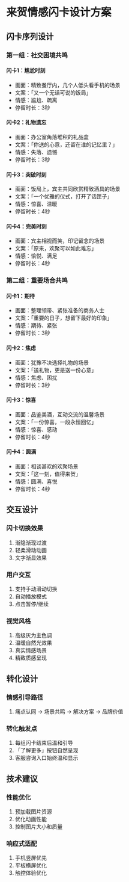 # 来贺情感闪卡设计方案

## 闪卡序列设计

### 第一组：社交困境共鸣

#### 闪卡1：尴尬时刻
- 画面：精致餐厅内，几个人低头看手机的场景
- 文案：「又一个无话可说的饭局」
- 情感：尴尬、疏离
- 停留时长：3秒

#### 闪卡2：礼物遗忘
- 画面：办公室角落堆积的礼品盒
- 文案：「你送的心意，还留在谁的记忆里？」
- 情感：失落、遗憾
- 停留时长：3秒

#### 闪卡3：突破时刻
- 画面：饭局上，宾主共同欣赏精致酒具的场景
- 文案：「一个优雅的仪式，打开了话匣子」
- 情感：惊喜、温暖
- 停留时长：4秒

#### 闪卡4：完美时刻
- 画面：宾主相视而笑，印记留念的场景
- 文案：「原来，欢聚可以如此难忘」
- 情感：愉悦、满足
- 停留时长：4秒

### 第二组：重要场合共鸣

#### 闪卡1：期待
- 画面：整理领带、紧张准备的商务人士
- 文案：「重要的日子，想留下最好的印象」
- 情感：期待、紧张
- 停留时长：3秒

#### 闪卡2：焦虑
- 画面：犹豫不决选择礼物的场景
- 文案：「送礼物，更是送一份心意」
- 情感：焦虑、困扰
- 停留时长：3秒

#### 闪卡3：惊喜
- 画面：品鉴美酒，互动交流的温馨场景
- 文案：「一份惊喜，一段永恒回忆」
- 情感：惊喜、感动
- 停留时长：4秒

#### 闪卡4：圆满
- 画面：相谈甚欢的欢聚场景
- 文案：「这一刻，值得来贺」
- 情感：圆满、喜悦
- 停留时长：4秒

## 交互设计

### 闪卡切换效果
1. 渐隐渐现过渡
2. 轻柔滑动动画
3. 文字渐显效果

### 用户交互
1. 支持手动滑动切换
2. 自动播放模式
3. 点击暂停/继续

### 视觉风格
1. 高级灰为主色调
2. 温暖自然光效果
3. 真实情感场景
4. 精致质感呈现

## 转化设计

### 情感引导路径
1. 痛点认同 → 场景共鸣 → 解决方案 → 品牌价值

### 转化触发点
1. 每组闪卡结束后温和引导
2. 「了解更多」按钮自然呈现
3. 客服咨询入口始终温和显示

## 技术建议

### 性能优化
1. 预加载图片资源
2. 优化动画性能
3. 控制图片大小和质量

### 响应式适配
1. 手机竖屏优先
2. 平板横屏优化
3. 触控体验优化